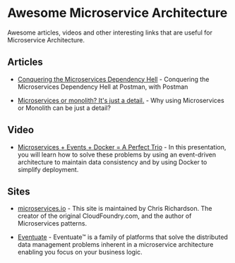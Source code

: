 
# Awesome Microservice Architecture

Awesome articles, videos and other interesting links that are useful for Microservice Architecture.

Articles
--

- [Conquering the Microservices Dependency Hell](https://medium.com/better-practices/conquering-the-microservices-dependency-hell-at-postman-with-postman-part-1-introduction-a1ae019bb934) - Conquering the Microservices Dependency Hell at Postman, with Postman

- [Microservices or monolith? It's just a detail.](https://threedots.tech/post/microservices-or-monolith-its-detail/) - Why using Microservices or Monolith can be just a detail?

Video
--

- [Microservices + Events + Docker = A Perfect Trio](https://www.youtube.com/watch?v=sSm2dRarhPo) - In this presentation, you will learn how to solve these problems by using an event-driven architecture to maintain data consistency and by using Docker to simplify deployment.

Sites
--

- [microservices.io](https://microservices.io) - This site is maintained by Chris Richardson. The creator of the original CloudFoundry.com, and the author of Microservices patterns.

- [Eventuate](http://eventuate.io) - Eventuate™ is a family of platforms that solve the distributed data management problems inherent in a microservice architecture enabling you focus on your business logic.

